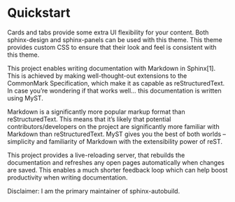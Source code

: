 # Quickstart



Cards and tabs provide some extra UI flexibility for your content. Both sphinx-design and sphinx-panels can be used with this theme. This theme provides custom CSS to ensure that their look and feel is consistent with this theme.

This project enables writing documentation with Markdown in Sphinx[1]. This is achieved by making well-thought-out extensions to the CommonMark Specification, which make it as capable as reStructuredText. In case you’re wondering if that works well… this documentation is written using MyST.

Markdown is a significantly more popular markup format than reStructuredText. This means that it’s likely that potential contributors/developers on the project are significantly more familiar with Markdown than reStructuredText. MyST gives you the best of both worlds – simplicity and familiarity of Markdown with the extensibility power of reST.

This project provides a live-reloading server, that rebuilds the documentation and refreshes any open pages automatically when changes are saved. This enables a much shorter feedback loop which can help boost productivity when writing documentation.

Disclaimer: I am the primary maintainer of sphinx-autobuild.